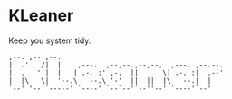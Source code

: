 # KLeaner
Keep you system tidy.

```
,--. ,--.,--.
|  .'   /|  |    ,---.  ,--,--.,--,--,  ,---. ,--.--.
|  .   ' |  |   | .-. :' ,-.  ||      \| .-. :|  .--'
|  |\   \|  '--.\   --.\ '-'  ||  ||  |\   --.|  |
`--' '--'`-----' `----' `--`--'`--''--' `----'`--'
```